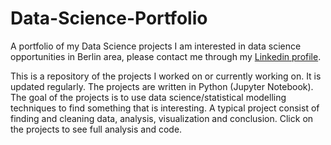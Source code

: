 # Data-Science-Portfolio
A portfolio of my Data Science projects
I am interested in data science opportunities in Berlin area, please contact me through my [Linkedin profile](https://www.linkedin.com/in/sushmitapandit/).

This is a repository of the projects I worked on or currently working on. It is updated regularly. The projects are written in  Python (Jupyter Notebook). The goal of the projects is to use data science/statistical modelling techniques to find something that is interesting. A typical project consist of finding and cleaning data, analysis, visualization and conclusion. Click on the projects to see full analysis and code.

